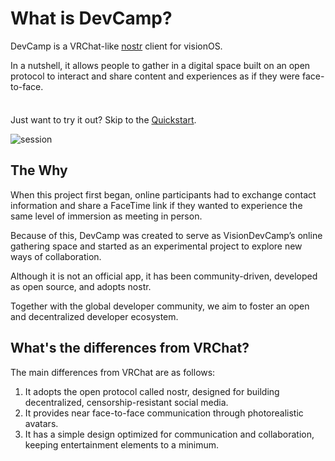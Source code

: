 # What is DevCamp?

<!-- DevCamp is a  community-driven experimental visionOS application created to serve as VisionDevCamp’s digital gathering space. Despite not being an official app, it’s born from a global developer community and aims to nurture an open, decentralized ecosystem. With photorealistic avatars and an immersive shared space, DevCamp brings the feeling of face-to-face communication anywhere in the world, no matter where you are. -->

DevCamp is a VRChat-like [nostr](https://github.com/nostr-protocol/nostr) client for visionOS.

In a nutshell, it allows people to gather in a digital space built on an open protocol to interact and share content and experiences as if they were face-to-face.

<div class="tip custom-block" style="padding-top: 8px">

Just want to try it out? Skip to the [Quickstart](./get-started).

</div>

![session](/session1.png)

## The Why

When this project first began, online participants had to exchange contact information and share a FaceTime link if they wanted to experience the same level of immersion as meeting in person.

Because of this, DevCamp was created to serve as VisionDevCamp’s online gathering space and started as an experimental project to explore new ways of collaboration.

Although it is not an official app, it has been community-driven, developed as open source, and adopts nostr.

Together with the global developer community, we aim to foster an open and decentralized developer ecosystem.

## What's the differences from VRChat?

The main differences from VRChat are as follows:
1. It adopts the open protocol called nostr, designed for building decentralized, censorship-resistant social media.
2. It provides near face-to-face communication through photorealistic avatars.
3. It has a simple design optimized for communication and collaboration, keeping entertainment elements to a minimum.